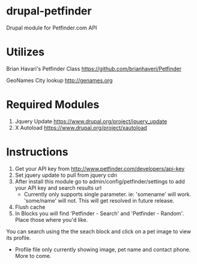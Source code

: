 # drupal-petfinder
Drupal module for Petfinder.com API

# Utilizes 
Brian Havari's Petfinder Class https://github.com/brianhaveri/Petfinder

GeoNames City lookup http://genames.org

# Required Modules
1. Jquery Update https://www.drupal.org/project/jquery_update
2. X Autoload https://www.drupal.org/project/xautoload

# Instructions
1. Get your API key from http://www.petfinder.com/developers/api-key
2. Set jquery update to pull from jquery cdn
3. After install this module go to admin/config/petfinder/settings to add your API key and search results url
	- Currently only supports single parameter. ie: 'somename' will work. 'some/name' will not. This will get resolved in future release.
4. Flush cache
5. In Blocks you will find 'Petfinder - Search' and 'Petfinder - Random'. Place those where you'd like.

You can search using the the seach block and click on a pet image to view its profile. 
* Profile file only currently showing image, pet name and contact phone. More to come.

